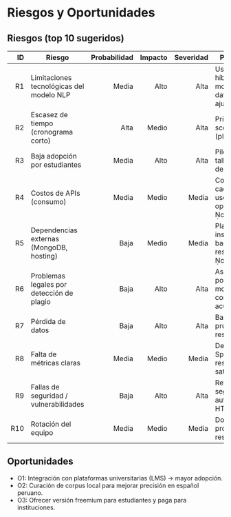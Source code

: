 # Riesgos y Oportunidades

## Riesgos (top 10 sugeridos)
| ID | Riesgo | Probabilidad | Impacto | Severidad | Plan de Respuesta |
|---:|---|---:|---:|---:|---|
| R1 | Limitaciones tecnológicas del modelo NLP | Media | Alto | Alta | Usar modelos híbridos (reglas + modelo ligero), dataset local para ajuste. |
| R2 | Escasez de tiempo (cronograma corto) | Alta | Medio | Alta | Priorizar MVP, cortar scope no esencial (plagio). |
| R3 | Baja adopción por estudiantes | Media | Alto | Alta | Pilotos en cursos, talleres y encuestas de satisfacción. |
| R4 | Costos de APIs (consumo) | Media | Medio | Media | Control de consumo, caché de resultados, uso de modelos opensource. citeturn0search3 |
| R5 | Dependencias externas (MongoDB, hosting) | Baja | Medio | Media | Plan B: usar instancias locales o backups, scripts de restore. citeturn0search2 |
| R6 | Problemas legales por detección de plagio | Baja | Alto | Alta | Asesoría legal y políticas de uso; mostrar solo comparativa, no acusatoria. |
| R7 | Pérdida de datos | Baja | Alto | Alta | Backups diarios, pruebas de restauración. |
| R8 | Falta de métricas claras | Media | Medio | Media | Definir KPIs desde Sprint 1 (tiempo de respuesta, precisión, satisfacción). |
| R9 | Fallas de seguridad / vulnerabilidades | Baja | Alto | Alta | Revisiones de seguridad, autenticación y HTTPS obligatorio. |
| R10 | Rotación del equipo | Media | Medio | Media | Documentación, pair programming, responsable sustituto. |

## Oportunidades
- O1: Integración con plataformas universitarias (LMS) → mayor adopción.  
- O2: Curación de corpus local para mejorar precisión en español peruano.  
- O3: Ofrecer versión freemium para estudiantes y paga para instituciones.  

